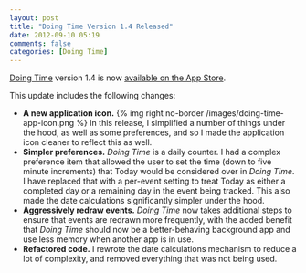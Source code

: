 ```yaml
---
layout: post
title: "Doing Time Version 1.4 Released"
date: 2012-09-10 05:19
comments: false
categories: [Doing Time]
---
```

[Doing Time](/doing-time) version 1.4 is now [available on the App Store](http://axsw.co/gdZJa6).

This update includes the following changes:

* __A new application icon.__ {% img right no-border /images/doing-time-app-icon.png %} In this release, I simplified a number of things under the hood, as well as some preferences, and so I made the application icon cleaner to reflect this as well.
* __Simpler preferences.__ _Doing Time_ is a daily counter. I had a complex preference item that allowed the user to set the time (down to five minute increments) that Today would be considered over in _Doing Time_. I have replaced that with a per-event setting to treat Today as either a completed day or a remaining day in the event being tracked. This also made the date calculations significantly simpler under the hood.
* __Aggressively redraw events.__ _Doing Time_ now takes additional steps to ensure that events are redrawn more frequently, with the added benefit that _Doing Time_ should now be a better-behaving background app and use less memory when another app is in use. 
* __Refactored code.__ I rewrote the date calculations mechanism to reduce a lot of complexity, and removed everything that was not being used.